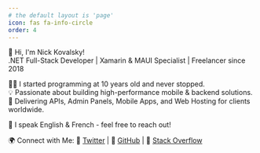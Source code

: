 ```yaml
---
# the default layout is 'page'
icon: fas fa-info-circle
order: 4
---
```


🚀 Hi, I'm Nick Kovalsky!  
.NET Full-Stack Developer | Xamarin & MAUI Specialist | Freelancer since 2018

👨‍💻 I started programming at 10 years old and never stopped.  
💡 Passionate about building high-performance mobile & backend solutions.  
🔧 Delivering APIs, Admin Panels, Mobile Apps, and Web Hosting for clients worldwide.  

💬 I speak English & French - feel free to reach out!  

🌍 Connect with Me:
📌 [Twitter](https://twitter.com/nickkovalsky) | 💼 [GitHub](https://github.com/taublast) | 🎯 [Stack Overflow](https://stackoverflow.com/users/7149454/nick-kovalsky)